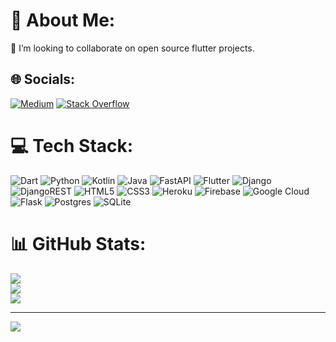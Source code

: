# 💫 About Me:
👯 I’m looking to collaborate on open source flutter projects.<br>


## 🌐 Socials:
[![Medium](https://img.shields.io/badge/Medium-12100E?logo=medium&logoColor=white)](	https://medium.com/@tejaspatel3300
) [![Stack Overflow](https://img.shields.io/badge/-Stackoverflow-FE7A16?logo=stack-overflow&logoColor=white)](https://stackoverflow.com/users/19615736) 

# 💻 Tech Stack:
![Dart](https://img.shields.io/badge/dart-%230175C2.svg?style=for-the-badge&logo=dart&logoColor=white) ![Python](https://img.shields.io/badge/python-3670A0?style=for-the-badge&logo=python&logoColor=ffdd54) ![Kotlin](https://img.shields.io/badge/kotlin-%230095D5.svg?style=for-the-badge&logo=kotlin&logoColor=white) ![Java](https://img.shields.io/badge/java-%23ED8B00.svg?style=for-the-badge&logo=java&logoColor=white) ![FastAPI](https://img.shields.io/badge/FastAPI-005571?style=for-the-badge&logo=fastapi) ![Flutter](https://img.shields.io/badge/Flutter-%2302569B.svg?style=for-the-badge&logo=Flutter&logoColor=white) ![Django](https://img.shields.io/badge/django-%23092E20.svg?style=for-the-badge&logo=django&logoColor=white) ![DjangoREST](https://img.shields.io/badge/DJANGO-REST-ff1709?style=for-the-badge&logo=django&logoColor=white&color=ff1709&labelColor=gray) ![HTML5](https://img.shields.io/badge/html5-%23E34F26.svg?style=for-the-badge&logo=html5&logoColor=white) ![CSS3](https://img.shields.io/badge/css3-%231572B6.svg?style=for-the-badge&logo=css3&logoColor=white) ![Heroku](https://img.shields.io/badge/heroku-%23430098.svg?style=for-the-badge&logo=heroku&logoColor=white) ![Firebase](https://img.shields.io/badge/firebase-%23039BE5.svg?style=for-the-badge&logo=firebase) ![Google Cloud](https://img.shields.io/badge/Google%20Cloud-%234285F4.svg?style=for-the-badge&logo=google-cloud&logoColor=white) ![Flask](https://img.shields.io/badge/flask-%23000.svg?style=for-the-badge&logo=flask&logoColor=white) ![Postgres](https://img.shields.io/badge/postgres-%23316192.svg?style=for-the-badge&logo=postgresql&logoColor=white) ![SQLite](https://img.shields.io/badge/sqlite-%2307405e.svg?style=for-the-badge&logo=sqlite&logoColor=white)
# 📊 GitHub Stats:
![](https://github-readme-stats.vercel.app/api?username=TejasPatel3300&theme=default&hide_border=false&include_all_commits=false&count_private=false)<br/>
![](https://github-readme-streak-stats.herokuapp.com/?user=TejasPatel3300&theme=default&hide_border=false)<br/>
![](https://github-readme-stats.vercel.app/api/top-langs/?username=TejasPatel3300&theme=default&hide_border=false&include_all_commits=false&count_private=false&layout=compact)

---
[![](https://visitcount.itsvg.in/api?id=TejasPatel3300&icon=0&color=1)](https://visitcount.itsvg.in)
